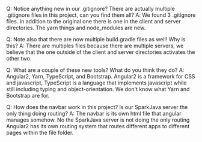 Q: Notice anything new in our .gitignore? There are actually multiple .gitignore files in this project, can you find 
   them all?
A: We found 3 .gitignore files. In addition to the original one there is one in the client and server directories.
   The yarn things and node_modules are new.
   
Q: Note also that there are now multiple build.gradle files as well! Why is this?
A: There are multiples files because there are multiple servers, we believe that the one outside of the client and 
   server directories activates the other two.
   
Q: What are a couple of these new tools? What do you think they do?
A: Angular2, Yarn, TypeScript, and Bootstrap. Angular2 is a framework for CSS and javascript, TypeScript is a language
   that implements javascript while still including typing and object-orientation. We don't know what Yarn and Bootstrap
   are for.
   
Q: How does the navbar work in this project? Is our SparkJava server the only thing doing routing?
A: The navbar is its own html file that angular manages somehow. No the SparkJava server is not doing the only routing 
Angular2 has its own routing system that routes different apps to different pages within the file folder. 




